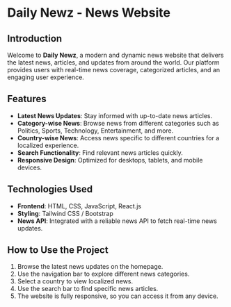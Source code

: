 # Daily Newz - News Website

## Introduction
Welcome to **Daily Newz**, a modern and dynamic news website that delivers the latest news, articles, and updates from around the world. Our platform provides users with real-time news coverage, categorized articles, and an engaging user experience.

## Features
- **Latest News Updates**: Stay informed with up-to-date news articles.
- **Category-wise News**: Browse news from different categories such as Politics, Sports, Technology, Entertainment, and more.
- **Country-wise News**: Access news specific to different countries for a localized experience.
- **Search Functionality**: Find relevant news articles quickly.
- **Responsive Design**: Optimized for desktops, tablets, and mobile devices.

## Technologies Used
- **Frontend**: HTML, CSS, JavaScript, React.js
- **Styling**: Tailwind CSS / Bootstrap
- **News API**: Integrated with a reliable news API to fetch real-time news updates.

## How to Use the Project
1. Browse the latest news updates on the homepage.
2. Use the navigation bar to explore different news categories.
3. Select a country to view localized news.
4. Use the search bar to find specific news articles.
5. The website is fully responsive, so you can access it from any device.

